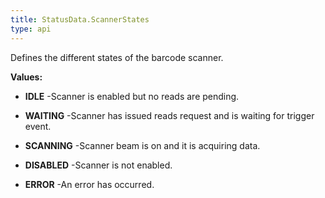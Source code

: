 ```yaml
---
title: StatusData.ScannerStates
type: api
---
```



Defines the different states of the barcode scanner.

**Values:**

* **IDLE** -Scanner is enabled but no reads are pending.

* **WAITING** -Scanner has issued reads request and is waiting for trigger event.

* **SCANNING** -Scanner beam is on and it is acquiring data.

* **DISABLED** -Scanner is not enabled.

* **ERROR** -An error has occurred.

